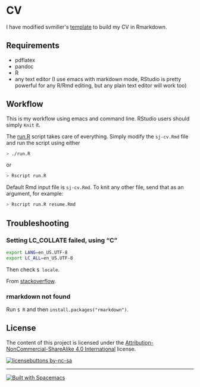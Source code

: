 # CV #

I have modified svmiller's [template](https://github.com/svmiller/svm-r-markdown-templates) to build my CV in Rmarkdown.

## Requirements ##

- pdflatex
- pandoc
- R
- any text editor (I use emacs with markdown mode, RStudio is pretty powerful for any R/Rmd editing, but any plain text editor will work too)

## Workflow ##

This is my workflow using emacs and command line. RStudio users should simply `Knit` it.

The [run.R](run.R) script takes care of everything. Simply modify the `sj-cv.Rmd` file and run the script using either 

```sh
> ./run.R
```

or

```sh
> Rscript run.R
```

Default Rmd input file is `sj-cv.Rmd`. To knit any other file, send that as an argument, for example:

```sh
> Rscript run.R resume.Rmd
```

## Troubleshooting ##

### Setting LC_COLLATE failed, using “C” ###

```sh
export LANG=en_US.UTF-8
export LC_ALL=en_US.UTF-8
```

Then check `$ locale`.

From [stackoverflow](https://stackoverflow.com/questions/32034334/during-startup-r-setting-lc-collate-failed-using-c).

### rmarkdown not found ###

Run `$ R` and then `install.packages("rmarkdown")`.

## License ##

The content of this project is licensed under the [Attribution-NonCommercial-ShareAlike 4.0 International](https://creativecommons.org/licenses/by-nc-sa/4.0) license.

[![licensebuttons by-nc-sa](https://licensebuttons.net/l/by-nc-sa/3.0/88x31.png)](https://creativecommons.org/licenses/by-nc-sa/4.0)

-----
[![Built with Spacemacs](https://cdn.rawgit.com/syl20bnr/spacemacs/442d025779da2f62fc86c2082703697714db6514/assets/spacemacs-badge.svg)](http://spacemacs.org)
